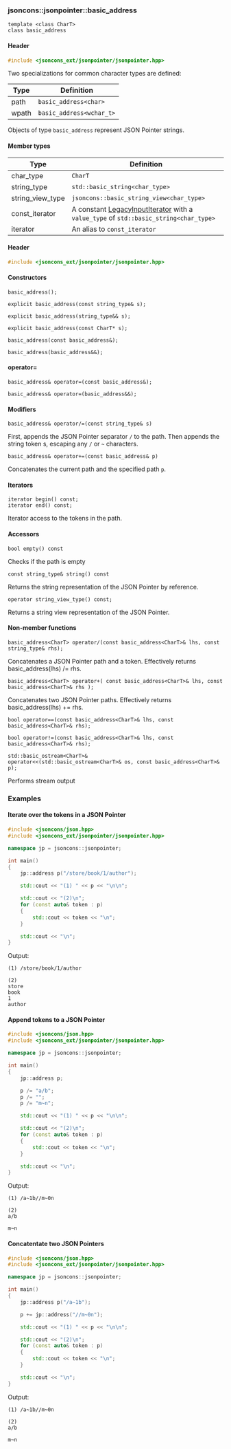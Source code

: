 ### jsoncons::jsonpointer::basic_address

```
template <class CharT>
class basic_address
```
#### Header
```c++
#include <jsoncons_ext/jsonpointer/jsonpointer.hpp>
```

Two specializations for common character types are defined:

Type      |Definition
----------|------------------------------
path      |`basic_address<char>`
wpath     |`basic_address<wchar_t>`

Objects of type `basic_address` represent JSON Pointer strings.

#### Member types
Type        |Definition
------------|------------------------------
char_type   | `CharT`
string_type | `std::basic_string<char_type>`
string_view_type | `jsoncons::basic_string_view<char_type>`
const_iterator | A constant [LegacyInputIterator](https://en.cppreference.com/w/cpp/named_req/InputIterator) with a `value_type` of `std::basic_string<char_type>`
iterator    | An alias to `const_iterator`

#### Header
```c++
#include <jsoncons_ext/jsonpointer/jsonpointer.hpp>
```

#### Constructors

    basic_address();

    explicit basic_address(const string_type& s);

    explicit basic_address(string_type&& s);

    explicit basic_address(const CharT* s);

    basic_address(const basic_address&);

    basic_address(basic_address&&);

#### operator=

    basic_address& operator=(const basic_address&);

    basic_address& operator=(basic_address&&);

#### Modifiers

    basic_address& operator/=(const string_type& s)
First, appends the JSON Pointer separator `/` to the path. Then appends the string token s, escaping any `/` or `~` characters.

    basic_address& operator+=(const basic_address& p)
Concatenates the current path and the specified path `p`. 

#### Iterators

    iterator begin() const;
    iterator end() const;
Iterator access to the tokens in the path.

#### Accessors

    bool empty() const
Checks if the path is empty

    const string_type& string() const
Returns the string representation of the JSON Pointer by reference.

    operator string_view_type() const;
Returns a string view representation of the JSON Pointer.

#### Non-member functions
    basic_address<CharT> operator/(const basic_address<CharT>& lhs, const string_type& rhs);
Concatenates a JSON Pointer path and a token. Effectively returns basic_address<CharT>(lhs) /= rhs.

    basic_address<CharT> operator+( const basic_address<CharT>& lhs, const basic_address<CharT>& rhs );
Concatenates two JSON Pointer paths. Effectively returns basic_address<CharT>(lhs) += rhs.

    bool operator==(const basic_address<CharT>& lhs, const basic_address<CharT>& rhs);

    bool operator!=(const basic_address<CharT>& lhs, const basic_address<CharT>& rhs);

    std::basic_ostream<CharT>&
    operator<<(std::basic_ostream<CharT>& os, const basic_address<CharT>& p);
Performs stream output

### Examples

#### Iterate over the tokens in a JSON Pointer

```c++
#include <jsoncons/json.hpp>
#include <jsoncons_ext/jsonpointer/jsonpointer.hpp>

namespace jp = jsoncons::jsonpointer;

int main()
{
    jp::address p("/store/book/1/author");

    std::cout << "(1) " << p << "\n\n";

    std::cout << "(2)\n";
    for (const auto& token : p)
    {
        std::cout << token << "\n";
    }

    std::cout << "\n";
}
```
Output:
```
(1) /store/book/1/author

(2)
store
book
1
author
```

#### Append tokens to a JSON Pointer

```c++
#include <jsoncons/json.hpp>
#include <jsoncons_ext/jsonpointer/jsonpointer.hpp>

namespace jp = jsoncons::jsonpointer;

int main()
{
    jp::address p;

    p /= "a/b";
    p /= "";
    p /= "m~n";

    std::cout << "(1) " << p << "\n\n";

    std::cout << "(2)\n";
    for (const auto& token : p)
    {
        std::cout << token << "\n";
    }

    std::cout << "\n";
}
```
Output:
```
(1) /a~1b//m~0n

(2)
a/b

m~n
```

#### Concatentate two JSON Pointers

```c++
#include <jsoncons/json.hpp>
#include <jsoncons_ext/jsonpointer/jsonpointer.hpp>

namespace jp = jsoncons::jsonpointer;

int main()
{
    jp::address p("/a~1b");

    p += jp::address("//m~0n");

    std::cout << "(1) " << p << "\n\n";

    std::cout << "(2)\n";
    for (const auto& token : p)
    {
        std::cout << token << "\n";
    }

    std::cout << "\n";
}
```
Output:
```
(1) /a~1b//m~0n

(2)
a/b

m~n
```

